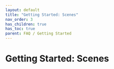 ```yaml
---
layout: default
title: "Getting Started: Scenes"
nav_order: 3
has_children: true
has_toc: true
parent: FAQ / Getting Started
---
```


# Getting Started: Scenes
